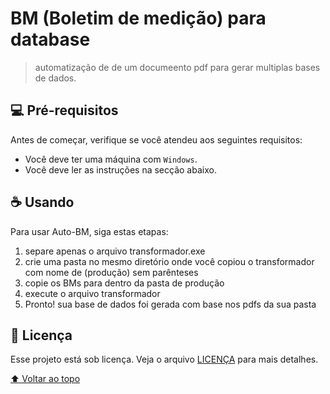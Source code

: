 # BM (Boletim de medição) para database

<!---Esses são exemplos. Veja https://shields.io para outras pessoas ou para personalizar este conjunto de escudos. Você pode querer incluir dependências, status do projeto e informações de licença aqui--->

> automatização de de um documeento pdf para gerar multiplas bases de dados.

## 💻 Pré-requisitos

Antes de começar, verifique se você atendeu aos seguintes requisitos:
<!---Estes são apenas requisitos de exemplo. Adicionar, duplicar ou remover conforme necessário--->
* Você deve ter uma máquina com `Windows`.
* Você deve ler as instruções na secção abaixo.


## ☕ Usando 

Para usar Auto-BM, siga estas etapas:


1. separe apenas o arquivo transformador.exe
2. crie uma pasta no mesmo diretório onde você copiou o transformador com nome de (produção) sem parênteses
3. copie os BMs para dentro da pasta de produção
4. execute o arquivo transformador
5. Pronto! sua base de dados foi gerada com base nos pdfs da sua pasta


## 📝 Licença

Esse projeto está sob licença. Veja o arquivo [LICENÇA](LICENSE.md) para mais detalhes.

[⬆ Voltar ao topo](#nome-do-projeto)<br>
